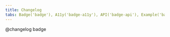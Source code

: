 ```yaml
---
title: Changelog
tabs: Badge('badge'), A11y('badge-a11y'), API('badge-api'), Example('badge-code'), Changelog('badge-changelog')
---
```


@changelog badge
